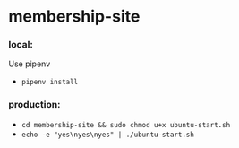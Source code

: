 # membership-site

### local:

Use pipenv
- `pipenv install`

### production:

- `cd membership-site && sudo chmod u+x ubuntu-start.sh`
- `echo -e "yes\nyes\nyes" | ./ubuntu-start.sh`
